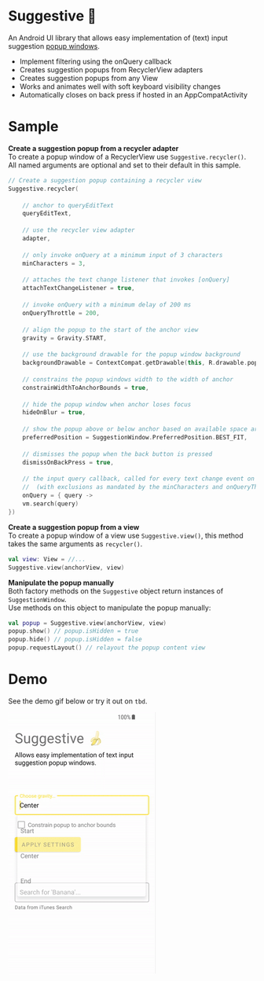 
# Suggestive 🍌
An Android UI library that allows easy implementation of (text) input suggestion [popup windows](https://developer.android.com/reference/android/widget/PopupWindow).
- Implement filtering using the onQuery callback
- Creates suggestion popups from RecyclerView adapters
- Creates suggestion popups from any View
- Works and animates well with soft keyboard visibility changes
- Automatically closes on back press if hosted in an AppCompatActivity

# Sample

**Create a suggestion popup from a recycler adapter**  
To create a popup window of a RecyclerView use `Suggestive.recycler()`.  
All named arguments are optional and set to their default in this sample.
```kotlin
// Create a suggestion popup containing a recycler view
Suggestive.recycler(

    // anchor to queryEditText
    queryEditText,
    
    // use the recycler view adapter
    adapter,
    
    // only invoke onQuery at a minimum input of 3 characters
    minCharacters = 3,
            
    // attaches the text change listener that invokes [onQuery]
    attachTextChangeListener = true,
    
    // invoke onQuery with a minimum delay of 200 ms
    onQueryThrottle = 200,
    
    // align the popup to the start of the anchor view
    gravity = Gravity.START,
    
    // use the background drawable for the popup window background
    backgroundDrawable = ContextCompat.getDrawable(this, R.drawable.popup_rounded_bg)!!,
    
    // constrains the popup windows width to the width of anchor
    constrainWidthToAnchorBounds = true,
    
    // hide the popup window when anchor loses focus
    hideOnBlur = true,
    
    // show the popup above or below anchor based on available space around anchor
    preferredPosition = SuggestionWindow.PreferredPosition.BEST_FIT,
    
    // dismisses the popup when the back button is pressed
    dismissOnBackPress = true,
    
    // the input query callback, called for every text change event on anchor
    //  (with exclusions as mandated by the minCharacters and onQueryThrottle options)
    onQuery = { query ->
    vm.search(query)
})
```

**Create a suggestion popup from a view**  
To create a popup window of a view use `Suggestive.view()`, this method takes the same arguments as `recycler()`.
```kotlin
val view: View = //...
Suggestive.view(anchorView, view)
```

**Manipulate the popup manually**  
Both factory methods on the `Suggestive` object return instances of `SuggestionWindow`.  
Use methods on this object to manipulate the popup manually:
```kotlin
val popup = Suggestive.view(anchorView, view)
popup.show() // popup.isHidden = true
popup.hide() // popup.isHidden = false
popup.requestLayout() // relayout the popup content view
```
# Demo
See the demo gif below or try it out on `tbd`.

![Suggestive Demo GIF](demo.gif)